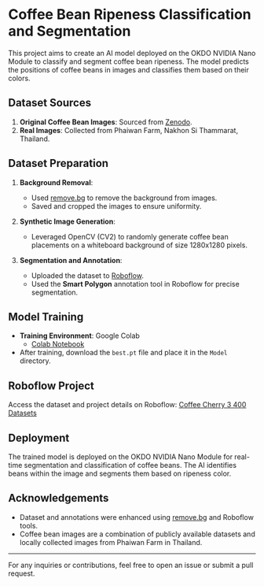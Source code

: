 # Coffee Bean Ripeness Classification and Segmentation

This project aims to create an AI model deployed on the OKDO NVIDIA Nano Module to classify and segment coffee bean ripeness. The model predicts the positions of coffee beans in images and classifies them based on their colors.

## Dataset Sources

1. **Original Coffee Bean Images**: Sourced from [Zenodo](https://zenodo.org/records/14271151?fbclid=IwY2xjawHctJ1leHRuA2FlbQIxMAABHYNqZB-VkHU147VEcePLeGKpx5ARMJ4TjrNGzFbSavZUIFpdE5sNe2hYHA_aem_6_5OX2mR0CLd84wQ9VhT1g).
2. **Real Images**: Collected from Phaiwan Farm, Nakhon Si Thammarat, Thailand.

## Dataset Preparation

1. **Background Removal**:
   - Used [remove.bg](https://www.remove.bg/) to remove the background from images.
   - Saved and cropped the images to ensure uniformity.

2. **Synthetic Image Generation**:
   - Leveraged OpenCV (CV2) to randomly generate coffee bean placements on a whiteboard background of size 1280x1280 pixels.

3. **Segmentation and Annotation**:
   - Uploaded the dataset to [Roboflow](https://roboflow.com/).
   - Used the **Smart Polygon** annotation tool in Roboflow for precise segmentation.

## Model Training

- **Training Environment**: Google Colab
  - [Colab Notebook](https://colab.research.google.com/drive/1QVHGsr3ZkkgbWlpetenfu-7QQmv7GIwC#scrollTo=BSd93ZJzZZKt)
- After training, download the `best.pt` file and place it in the `Model` directory.

## Roboflow Project

Access the dataset and project details on Roboflow:
[Coffee Cherry 3 400 Datasets](https://universe.roboflow.com/jassadakornsu/coffee-cherry-3-400-datasets)

## Deployment

The trained model is deployed on the OKDO NVIDIA Nano Module for real-time segmentation and classification of coffee beans. The AI identifies beans within the image and segments them based on ripeness color.

## Acknowledgements

- Dataset and annotations were enhanced using [remove.bg](https://www.remove.bg/) and Roboflow tools.
- Coffee bean images are a combination of publicly available datasets and locally collected images from Phaiwan Farm in Thailand.

---
For any inquiries or contributions, feel free to open an issue or submit a pull request.
